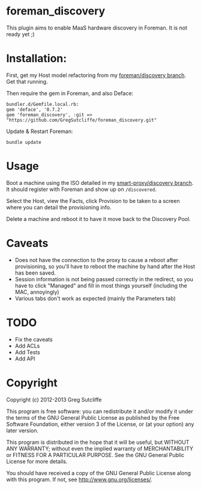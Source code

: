 # foreman\_discovery

This plugin aims to enable MaaS hardware discovery in Foreman. It is not ready yet ;)

# Installation:

First, get my Host model refactoring from my [foreman/discovery branch](https://github.com/GregSutcliffe/foreman/tree/discovery_plugin). Get that running.

Then require the gem in Foreman, and also Deface:

    bundler.d/Gemfile.local.rb:
    gem 'deface', '0.7.2'
    gem 'foreman_discovery', :git => "https://github.com/GregSutcliffe/foreman_discovery.git"

Update & Restart Foreman:

    bundle update

# Usage


Boot a machine using the ISO detailed in my [smart-proxy/discovery branch](https://github.com/GregSutcliffe/smart-proxy/tree/discovery). It should register with Foreman and show up on `/discovered`.

Select the Host, view the Facts, click Provision to be taken to a screen where you
can detail the provisioning info.

Delete a machine and reboot it to have it move back to the Discovery Pool.

# Caveats

* Does not have the connection to the proxy to cause a reboot after provisioning,
so you'll have to reboot the machine by hand after the Host has been saved.
* Session information is not being passed correctly in the redirect, so you have to
click "Managed" and fill in most things yourself (including the MAC, annoyingly)
* Various tabs don't work as expected (mainly the Parameters tab)

# TODO

* Fix the caveats
* Add ACLs
* Add Tests
* Add API

# Copyright

Copyright (c) 2012-2013 Greg Sutcliffe

This program is free software: you can redistribute it and/or modify
it under the terms of the GNU General Public License as published by
the Free Software Foundation, either version 3 of the License, or
(at your option) any later version.

This program is distributed in the hope that it will be useful,
but WITHOUT ANY WARRANTY; without even the implied warranty of
MERCHANTABILITY or FITNESS FOR A PARTICULAR PURPOSE.  See the
GNU General Public License for more details.

You should have received a copy of the GNU General Public License
along with this program.  If not, see <http://www.gnu.org/licenses/>.
